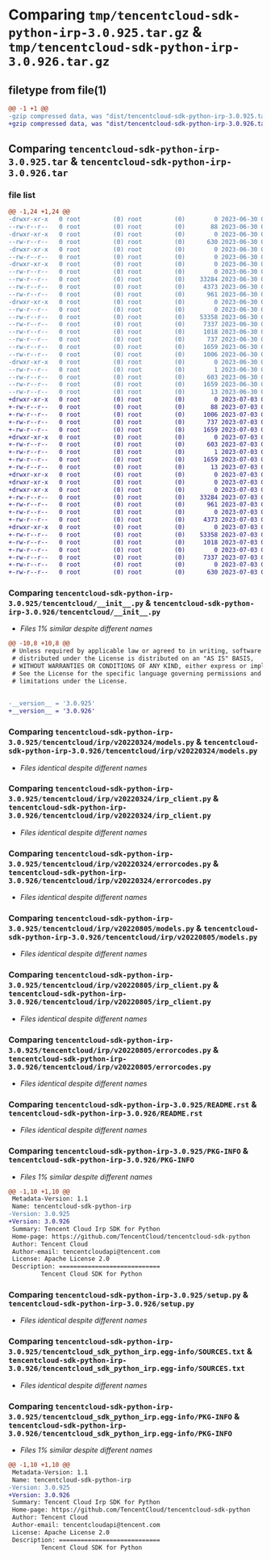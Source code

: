 # Comparing `tmp/tencentcloud-sdk-python-irp-3.0.925.tar.gz` & `tmp/tencentcloud-sdk-python-irp-3.0.926.tar.gz`

## filetype from file(1)

```diff
@@ -1 +1 @@
-gzip compressed data, was "dist/tencentcloud-sdk-python-irp-3.0.925.tar", last modified: Fri Jun 30 02:16:36 2023, max compression
+gzip compressed data, was "dist/tencentcloud-sdk-python-irp-3.0.926.tar", last modified: Mon Jul  3 00:29:10 2023, max compression
```

## Comparing `tencentcloud-sdk-python-irp-3.0.925.tar` & `tencentcloud-sdk-python-irp-3.0.926.tar`

### file list

```diff
@@ -1,24 +1,24 @@
-drwxr-xr-x   0 root         (0) root         (0)        0 2023-06-30 02:16:36.000000 tencentcloud-sdk-python-irp-3.0.925/
--rw-r--r--   0 root         (0) root         (0)       88 2023-06-30 02:16:36.000000 tencentcloud-sdk-python-irp-3.0.925/setup.cfg
-drwxr-xr-x   0 root         (0) root         (0)        0 2023-06-30 02:16:36.000000 tencentcloud-sdk-python-irp-3.0.925/tencentcloud/
--rw-r--r--   0 root         (0) root         (0)      630 2023-06-30 02:16:35.000000 tencentcloud-sdk-python-irp-3.0.925/tencentcloud/__init__.py
-drwxr-xr-x   0 root         (0) root         (0)        0 2023-06-30 02:16:36.000000 tencentcloud-sdk-python-irp-3.0.925/tencentcloud/irp/
--rw-r--r--   0 root         (0) root         (0)        0 2023-06-30 02:16:35.000000 tencentcloud-sdk-python-irp-3.0.925/tencentcloud/irp/__init__.py
-drwxr-xr-x   0 root         (0) root         (0)        0 2023-06-30 02:16:36.000000 tencentcloud-sdk-python-irp-3.0.925/tencentcloud/irp/v20220324/
--rw-r--r--   0 root         (0) root         (0)        0 2023-06-30 02:16:35.000000 tencentcloud-sdk-python-irp-3.0.925/tencentcloud/irp/v20220324/__init__.py
--rw-r--r--   0 root         (0) root         (0)    33284 2023-06-30 02:16:35.000000 tencentcloud-sdk-python-irp-3.0.925/tencentcloud/irp/v20220324/models.py
--rw-r--r--   0 root         (0) root         (0)     4373 2023-06-30 02:16:35.000000 tencentcloud-sdk-python-irp-3.0.925/tencentcloud/irp/v20220324/irp_client.py
--rw-r--r--   0 root         (0) root         (0)      961 2023-06-30 02:16:35.000000 tencentcloud-sdk-python-irp-3.0.925/tencentcloud/irp/v20220324/errorcodes.py
-drwxr-xr-x   0 root         (0) root         (0)        0 2023-06-30 02:16:36.000000 tencentcloud-sdk-python-irp-3.0.925/tencentcloud/irp/v20220805/
--rw-r--r--   0 root         (0) root         (0)        0 2023-06-30 02:16:35.000000 tencentcloud-sdk-python-irp-3.0.925/tencentcloud/irp/v20220805/__init__.py
--rw-r--r--   0 root         (0) root         (0)    53358 2023-06-30 02:16:35.000000 tencentcloud-sdk-python-irp-3.0.925/tencentcloud/irp/v20220805/models.py
--rw-r--r--   0 root         (0) root         (0)     7337 2023-06-30 02:16:35.000000 tencentcloud-sdk-python-irp-3.0.925/tencentcloud/irp/v20220805/irp_client.py
--rw-r--r--   0 root         (0) root         (0)     1018 2023-06-30 02:16:35.000000 tencentcloud-sdk-python-irp-3.0.925/tencentcloud/irp/v20220805/errorcodes.py
--rw-r--r--   0 root         (0) root         (0)      737 2023-06-30 02:16:35.000000 tencentcloud-sdk-python-irp-3.0.925/README.rst
--rw-r--r--   0 root         (0) root         (0)     1659 2023-06-30 02:16:36.000000 tencentcloud-sdk-python-irp-3.0.925/PKG-INFO
--rw-r--r--   0 root         (0) root         (0)     1006 2023-06-30 02:16:35.000000 tencentcloud-sdk-python-irp-3.0.925/setup.py
-drwxr-xr-x   0 root         (0) root         (0)        0 2023-06-30 02:16:36.000000 tencentcloud-sdk-python-irp-3.0.925/tencentcloud_sdk_python_irp.egg-info/
--rw-r--r--   0 root         (0) root         (0)        1 2023-06-30 02:16:36.000000 tencentcloud-sdk-python-irp-3.0.925/tencentcloud_sdk_python_irp.egg-info/dependency_links.txt
--rw-r--r--   0 root         (0) root         (0)      603 2023-06-30 02:16:36.000000 tencentcloud-sdk-python-irp-3.0.925/tencentcloud_sdk_python_irp.egg-info/SOURCES.txt
--rw-r--r--   0 root         (0) root         (0)     1659 2023-06-30 02:16:36.000000 tencentcloud-sdk-python-irp-3.0.925/tencentcloud_sdk_python_irp.egg-info/PKG-INFO
--rw-r--r--   0 root         (0) root         (0)       13 2023-06-30 02:16:36.000000 tencentcloud-sdk-python-irp-3.0.925/tencentcloud_sdk_python_irp.egg-info/top_level.txt
+drwxr-xr-x   0 root         (0) root         (0)        0 2023-07-03 00:29:10.000000 tencentcloud-sdk-python-irp-3.0.926/
+-rw-r--r--   0 root         (0) root         (0)       88 2023-07-03 00:29:10.000000 tencentcloud-sdk-python-irp-3.0.926/setup.cfg
+-rw-r--r--   0 root         (0) root         (0)     1006 2023-07-03 00:29:09.000000 tencentcloud-sdk-python-irp-3.0.926/setup.py
+-rw-r--r--   0 root         (0) root         (0)      737 2023-07-03 00:29:09.000000 tencentcloud-sdk-python-irp-3.0.926/README.rst
+-rw-r--r--   0 root         (0) root         (0)     1659 2023-07-03 00:29:10.000000 tencentcloud-sdk-python-irp-3.0.926/PKG-INFO
+drwxr-xr-x   0 root         (0) root         (0)        0 2023-07-03 00:29:10.000000 tencentcloud-sdk-python-irp-3.0.926/tencentcloud_sdk_python_irp.egg-info/
+-rw-r--r--   0 root         (0) root         (0)      603 2023-07-03 00:29:10.000000 tencentcloud-sdk-python-irp-3.0.926/tencentcloud_sdk_python_irp.egg-info/SOURCES.txt
+-rw-r--r--   0 root         (0) root         (0)        1 2023-07-03 00:29:10.000000 tencentcloud-sdk-python-irp-3.0.926/tencentcloud_sdk_python_irp.egg-info/dependency_links.txt
+-rw-r--r--   0 root         (0) root         (0)     1659 2023-07-03 00:29:10.000000 tencentcloud-sdk-python-irp-3.0.926/tencentcloud_sdk_python_irp.egg-info/PKG-INFO
+-rw-r--r--   0 root         (0) root         (0)       13 2023-07-03 00:29:10.000000 tencentcloud-sdk-python-irp-3.0.926/tencentcloud_sdk_python_irp.egg-info/top_level.txt
+drwxr-xr-x   0 root         (0) root         (0)        0 2023-07-03 00:29:10.000000 tencentcloud-sdk-python-irp-3.0.926/tencentcloud/
+drwxr-xr-x   0 root         (0) root         (0)        0 2023-07-03 00:29:10.000000 tencentcloud-sdk-python-irp-3.0.926/tencentcloud/irp/
+drwxr-xr-x   0 root         (0) root         (0)        0 2023-07-03 00:29:10.000000 tencentcloud-sdk-python-irp-3.0.926/tencentcloud/irp/v20220324/
+-rw-r--r--   0 root         (0) root         (0)    33284 2023-07-03 00:29:09.000000 tencentcloud-sdk-python-irp-3.0.926/tencentcloud/irp/v20220324/models.py
+-rw-r--r--   0 root         (0) root         (0)      961 2023-07-03 00:29:09.000000 tencentcloud-sdk-python-irp-3.0.926/tencentcloud/irp/v20220324/errorcodes.py
+-rw-r--r--   0 root         (0) root         (0)        0 2023-07-03 00:29:09.000000 tencentcloud-sdk-python-irp-3.0.926/tencentcloud/irp/v20220324/__init__.py
+-rw-r--r--   0 root         (0) root         (0)     4373 2023-07-03 00:29:09.000000 tencentcloud-sdk-python-irp-3.0.926/tencentcloud/irp/v20220324/irp_client.py
+drwxr-xr-x   0 root         (0) root         (0)        0 2023-07-03 00:29:10.000000 tencentcloud-sdk-python-irp-3.0.926/tencentcloud/irp/v20220805/
+-rw-r--r--   0 root         (0) root         (0)    53358 2023-07-03 00:29:09.000000 tencentcloud-sdk-python-irp-3.0.926/tencentcloud/irp/v20220805/models.py
+-rw-r--r--   0 root         (0) root         (0)     1018 2023-07-03 00:29:09.000000 tencentcloud-sdk-python-irp-3.0.926/tencentcloud/irp/v20220805/errorcodes.py
+-rw-r--r--   0 root         (0) root         (0)        0 2023-07-03 00:29:09.000000 tencentcloud-sdk-python-irp-3.0.926/tencentcloud/irp/v20220805/__init__.py
+-rw-r--r--   0 root         (0) root         (0)     7337 2023-07-03 00:29:09.000000 tencentcloud-sdk-python-irp-3.0.926/tencentcloud/irp/v20220805/irp_client.py
+-rw-r--r--   0 root         (0) root         (0)        0 2023-07-03 00:29:09.000000 tencentcloud-sdk-python-irp-3.0.926/tencentcloud/irp/__init__.py
+-rw-r--r--   0 root         (0) root         (0)      630 2023-07-03 00:29:09.000000 tencentcloud-sdk-python-irp-3.0.926/tencentcloud/__init__.py
```

### Comparing `tencentcloud-sdk-python-irp-3.0.925/tencentcloud/__init__.py` & `tencentcloud-sdk-python-irp-3.0.926/tencentcloud/__init__.py`

 * *Files 1% similar despite different names*

```diff
@@ -10,8 +10,8 @@
 # Unless required by applicable law or agreed to in writing, software
 # distributed under the License is distributed on an "AS IS" BASIS,
 # WITHOUT WARRANTIES OR CONDITIONS OF ANY KIND, either express or implied.
 # See the License for the specific language governing permissions and
 # limitations under the License.
 
 
-__version__ = '3.0.925'
+__version__ = '3.0.926'
```

### Comparing `tencentcloud-sdk-python-irp-3.0.925/tencentcloud/irp/v20220324/models.py` & `tencentcloud-sdk-python-irp-3.0.926/tencentcloud/irp/v20220324/models.py`

 * *Files identical despite different names*

### Comparing `tencentcloud-sdk-python-irp-3.0.925/tencentcloud/irp/v20220324/irp_client.py` & `tencentcloud-sdk-python-irp-3.0.926/tencentcloud/irp/v20220324/irp_client.py`

 * *Files identical despite different names*

### Comparing `tencentcloud-sdk-python-irp-3.0.925/tencentcloud/irp/v20220324/errorcodes.py` & `tencentcloud-sdk-python-irp-3.0.926/tencentcloud/irp/v20220324/errorcodes.py`

 * *Files identical despite different names*

### Comparing `tencentcloud-sdk-python-irp-3.0.925/tencentcloud/irp/v20220805/models.py` & `tencentcloud-sdk-python-irp-3.0.926/tencentcloud/irp/v20220805/models.py`

 * *Files identical despite different names*

### Comparing `tencentcloud-sdk-python-irp-3.0.925/tencentcloud/irp/v20220805/irp_client.py` & `tencentcloud-sdk-python-irp-3.0.926/tencentcloud/irp/v20220805/irp_client.py`

 * *Files identical despite different names*

### Comparing `tencentcloud-sdk-python-irp-3.0.925/tencentcloud/irp/v20220805/errorcodes.py` & `tencentcloud-sdk-python-irp-3.0.926/tencentcloud/irp/v20220805/errorcodes.py`

 * *Files identical despite different names*

### Comparing `tencentcloud-sdk-python-irp-3.0.925/README.rst` & `tencentcloud-sdk-python-irp-3.0.926/README.rst`

 * *Files identical despite different names*

### Comparing `tencentcloud-sdk-python-irp-3.0.925/PKG-INFO` & `tencentcloud-sdk-python-irp-3.0.926/PKG-INFO`

 * *Files 1% similar despite different names*

```diff
@@ -1,10 +1,10 @@
 Metadata-Version: 1.1
 Name: tencentcloud-sdk-python-irp
-Version: 3.0.925
+Version: 3.0.926
 Summary: Tencent Cloud Irp SDK for Python
 Home-page: https://github.com/TencentCloud/tencentcloud-sdk-python
 Author: Tencent Cloud
 Author-email: tencentcloudapi@tencent.com
 License: Apache License 2.0
 Description: ============================
         Tencent Cloud SDK for Python
```

### Comparing `tencentcloud-sdk-python-irp-3.0.925/setup.py` & `tencentcloud-sdk-python-irp-3.0.926/setup.py`

 * *Files identical despite different names*

### Comparing `tencentcloud-sdk-python-irp-3.0.925/tencentcloud_sdk_python_irp.egg-info/SOURCES.txt` & `tencentcloud-sdk-python-irp-3.0.926/tencentcloud_sdk_python_irp.egg-info/SOURCES.txt`

 * *Files identical despite different names*

### Comparing `tencentcloud-sdk-python-irp-3.0.925/tencentcloud_sdk_python_irp.egg-info/PKG-INFO` & `tencentcloud-sdk-python-irp-3.0.926/tencentcloud_sdk_python_irp.egg-info/PKG-INFO`

 * *Files 1% similar despite different names*

```diff
@@ -1,10 +1,10 @@
 Metadata-Version: 1.1
 Name: tencentcloud-sdk-python-irp
-Version: 3.0.925
+Version: 3.0.926
 Summary: Tencent Cloud Irp SDK for Python
 Home-page: https://github.com/TencentCloud/tencentcloud-sdk-python
 Author: Tencent Cloud
 Author-email: tencentcloudapi@tencent.com
 License: Apache License 2.0
 Description: ============================
         Tencent Cloud SDK for Python
```

